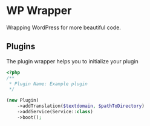 # WP Wrapper

Wrapping WordPress for more beautiful code.

## Plugins

The plugin wrapper helps you to initialize your plugin

```php
<?php
/**
 * Plugin Name: Example plugin
 */

(new Plugin)
    ->addTranslation($textdomain, $pathToDirectory)
    ->addService(Service::class)
    ->boot();
```

